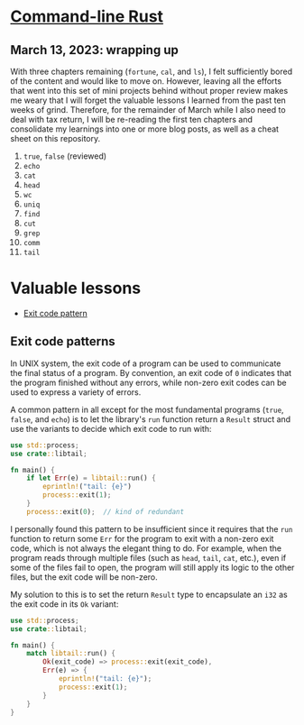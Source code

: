 # [Command-line Rust](https://github.com/xuganyu96/rust-learning-material/raw/main/Command-Line%20Rust.pdf)

## March 13, 2023: wrapping up
With three chapters remaining (`fortune`, `cal`, and `ls`), I felt sufficiently bored of the content and would like to move on. However, leaving all the efforts that went into this set of mini projects behind without proper review makes me weary that I will forget the valuable lessons I learned from the past ten weeks of grind. Therefore, for the remainder of March while I also need to deal with tax return, I will be re-reading the first ten chapters and consolidate my learnings into one or more blog posts, as well as a cheat sheet on this repository.

1. `true`, `false` (reviewed)
1. `echo`
1. `cat`
1. `head`
1. `wc`
1. `uniq`
1. `find`
1. `cut`
1. `grep`
1. `comm`
1. `tail`

# Valuable lessons
- [Exit code pattern](#exit-code-patterns)

## Exit code patterns
In UNIX system, the exit code of a program can be used to communicate the final status of a program. By convention, an exit code of `0` indicates that the program finished without any errors, while non-zero exit codes can be used to express a variety of errors.

A common pattern in all except for the most fundamental programs (`true`, `false`, and `echo`) is to let the library's `run` function return a `Result` struct and use the variants to decide which exit code to run with:

```rust
use std::process;
use crate::libtail;

fn main() {
    if let Err(e) = libtail::run() {
        eprintln!("tail: {e}")
        process::exit(1);
    }
    process::exit(0);  // kind of redundant
```

I personally found this pattern to be insufficient since it requires that the `run` function to return some `Err` for the program to exit with a non-zero exit code, which is not always the elegant thing to do. For example, when the program reads through multiple files (such as `head`, `tail`, `cat`, etc.), even if some of the files fail to open, the program will still apply its logic to the other files, but the exit code will be non-zero.

My solution to this is to set the return `Result` type to encapsulate an `i32` as the exit code in its `Ok` variant:

```rust
use std::process;
use crate::libtail;

fn main() {
    match libtail::run() {
        Ok(exit_code) => process::exit(exit_code),
        Err(e) => {
            eprintln!("tail: {e}");
            process::exit(1);
        }
    }
}
```